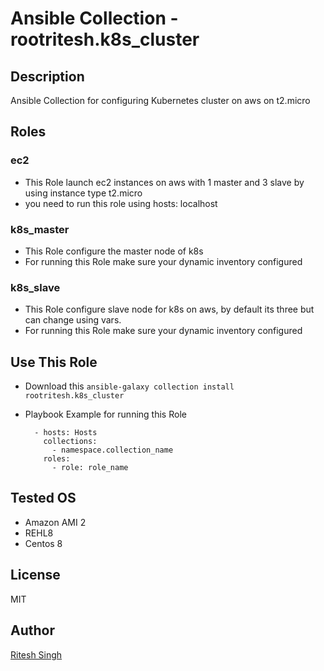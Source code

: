 # Ansible Collection - rootritesh.k8s_cluster

## Description
Ansible Collection for configuring Kubernetes cluster on aws on t2.micro 

## Roles
### ec2
* This Role launch ec2 instances on aws with 1 master and 3 slave by using instance type t2.micro
* you need to run this role using hosts: localhost

### k8s_master
* This Role configure the master node of k8s
* For running this Role make sure your dynamic inventory configured

### k8s_slave 
* This Role configure slave node for k8s on aws, by default its three but can change using vars.
* For running this Role make sure your dynamic inventory configured

## Use This Role
* Download this `ansible-galaxy collection install rootritesh.k8s_cluster`
* Playbook Example for running this Role
		
		- hosts: Hosts
		  collections:
		    - namespace.collection_name
		  roles:
		    - role: role_name

## Tested OS
* Amazon AMI 2
* REHL8
* Centos 8

## License
MIT

## Author
[Ritesh Singh](https://www.linkedin.com/in/rootritesh/)



